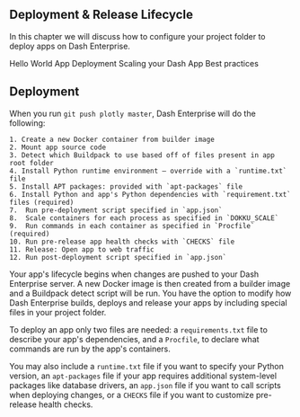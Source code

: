 ## Deployment & Release Lifecycle

In this chapter we will discuss how to configure your project folder to deploy apps on Dash Enterprise.

Hello World
App Deployment
Scaling your Dash App
Best practices

## Deployment

When you run `git push plotly master`, Dash Enterprise will do the following:

    1. Create a new Docker container from builder image
    2. Mount app source code
    3. Detect which Buildpack to use based off of files present in app root folder
    4. Install Python runtime environment — override with a `runtime.txt` file
    5. Install APT packages: provided with `apt-packages` file 
    6. Install Python and app's Python dependencies with `requirement.txt` files (required)
    7.  Run pre-deployment script specified in `app.json` 
    8.  Scale containers for each process as specified in `DOKKU_SCALE` 
    9.  Run commands in each container as specified in `Procfile` (required)
    10. Run pre-release app health checks with `CHECKS` file 
    11. Release: Open app to web traffic
    12. Run post-deployment script specified in `app.json` 

Your app's lifecycle begins when changes are pushed to your Dash Enterprise server. A new Docker image is then created from a builder image and a Buildpack detect script will be run. You have the option to modify how Dash Enterprise builds, deploys and release your apps by including special files in your project folder.

To deploy an app only two files are needed: a `requirements.txt` file to describe your app's dependencies, and a `Procfile`, to declare what commands are run by the app's containers.

You may also include a `runtime.txt` file if you want to specify your Python version, an `apt-packages` file if your app requires additional system-level packages like database drivers, an `app.json` file if you want to call scripts when deploying changes, or a `CHECKS` file if you want to customize pre-release health checks.
